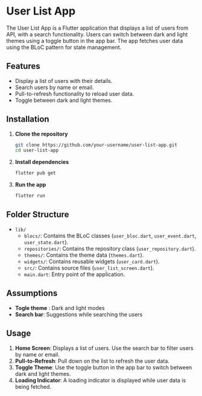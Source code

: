 # User List App

The User List App is a Flutter application that displays a list of users from API, with a search functionality. Users can switch between dark and light themes using a toggle button in the app bar. The app fetches user data using the BLoC pattern for state management.

## Features

- Display a list of users with their details.
- Search users by name or email.
- Pull-to-refresh functionality to reload user data.
- Toggle between dark and light themes.

## Installation

1. **Clone the repository**
    ```sh
    git clone https://github.com/your-username/user-list-app.git
    cd user-list-app
    ```

2. **Install dependencies**
    ```sh
    flutter pub get
    ```

3. **Run the app**
    ```sh
    flutter run
    ```

## Folder Structure

- `lib/`
  - `blocs/`: Contains the BLoC classes (`user_bloc.dart`, `user_event.dart`, `user_state.dart`).
  - `repositories/`: Contains the repository class (`user_repository.dart`).
  - `themes/`: Contains the theme data (`themes.dart`).
  - `widgets/`: Contains reusable widgets (`user_card.dart`).
  - `src/`: Contains source files (`user_list_screen.dart`).
  - `main.dart`: Entry point of the application.
 
## Assumptions
- **Togle theme** : Dark and light modes
- **Search bar**: Suggestions while searching the users

## Usage

1. **Home Screen**: Displays a list of users. Use the search bar to filter users by name or email.
2. **Pull-to-Refresh**: Pull down on the list to refresh the user data.
3. **Toggle Theme**: Use the toggle button in the app bar to switch between dark and light themes.
4. **Loading Indicator**: A loading indicator is displayed while user data is being fetched.

